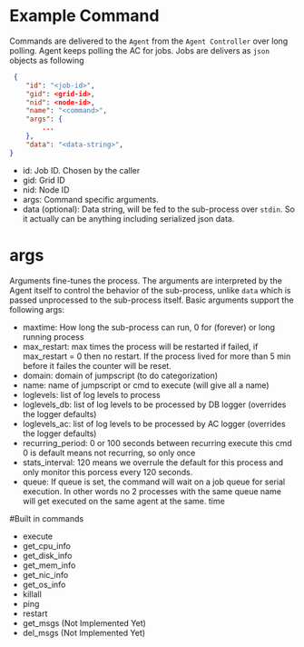 # Example Command
Commands are delivered to the `Agent` from the `Agent Controller` over long polling. Agent keeps polling the AC for jobs. Jobs are delivers as `json` objects as following

```json
 {
    "id": "<job-id>",
    "gid": <grid-id>,
    "nid": <node-id>,
    "name": "<command>",
    "args": {
        ...
    },
    "data": "<data-string>",
}
```

* id: Job ID. Chosen by the caller
* gid: Grid ID
* nid: Node ID
* args: Command specific arguments.
* data (optional): Data string, will be fed to the sub-process over `stdin`. So it actually can be anything including serialized json data.

# args
Arguments fine-tunes the process. The arguments are interpreted by the Agent itself to control the behavior of the sub-process, unlike `data` which is passed unprocessed to the sub-process itself.
Basic arguments support the following args:

* maxtime: How long the sub-process can run, 0 for (forever) or long running process
* max_restart: max times the process will be restarted if failed, if max_restart = 0 then no restart. If the process lived for more than 5 min before it failes the counter will be reset.
* domain: domain of jumpscript (to do categorization)
* name: name of jumpscript or cmd to execute (will give all a name)
* loglevels: list of log levels to process
* loglevels_db: list of log levels to be processed by DB logger (overrides the logger defaults)
* loglevels_ac: list of log levels to be processed by AC logger (overrides the logger defaults)
* recurring_period: 0 or 100
    seconds between recurring execute this cmd
    0 is default means not recurring, so only once
* stats_interval: 120 means we overrule the default for this process and only monitor this porcess every 120 seconds.
* queue: If queue is set, the command will wait on a job queue for serial execution. In other words no 2 processes with the same queue name will get executed on the same agent at the same. time

#Built in commands
* execute
* get_cpu_info
* get_disk_info
* get_mem_info
* get_nic_info
* get_os_info
* killall
* ping
* restart
* get_msgs (Not Implemented Yet)
* del_msgs (Not Implemented Yet)